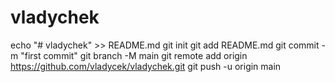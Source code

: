 # vladychek
echo "# vladychek" >> README.md
git init
git add README.md
git commit -m "first commit"
git branch -M main
git remote add origin https://github.com/vladycek/vladychek.git
git push -u origin main
